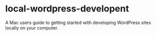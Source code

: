 # local-wordpress-developent
A Mac users guide to getting started with developing WordPress sites locally on your computer.
